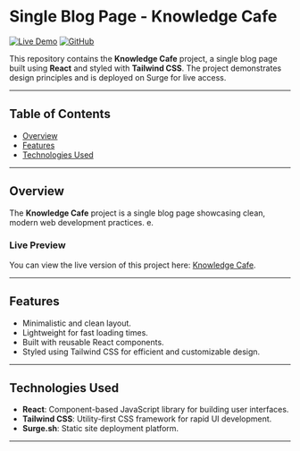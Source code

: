 # Single Blog Page - Knowledge Cafe

[![Live Demo](https://img.shields.io/badge/Live-Demo-green)](https://knowledge-cafe13.surge.sh/)
[![GitHub](https://img.shields.io/badge/GitHub-Repository-blue)](https://github.com/ibs13/single-blog-page)

This repository contains the **Knowledge Cafe** project, a single blog page built using **React** and styled with **Tailwind CSS**. The project demonstrates design principles and is deployed on Surge for live access.

---

## Table of Contents

- [Overview](#overview)
- [Features](#features)
- [Technologies Used](#technologies-used)
---

## Overview

The **Knowledge Cafe** project is a single blog page showcasing clean, modern web development practices. e.

### Live Preview
You can view the live version of this project here: [Knowledge Cafe](https://knowledge-cafe13.surge.sh/).

---

## Features

- Minimalistic and clean layout.
- Lightweight for fast loading times.
- Built with reusable React components.
- Styled using Tailwind CSS for efficient and customizable design.

---

## Technologies Used

- **React**: Component-based JavaScript library for building user interfaces.
- **Tailwind CSS**: Utility-first CSS framework for rapid UI development.
- **Surge.sh**: Static site deployment platform.

---
